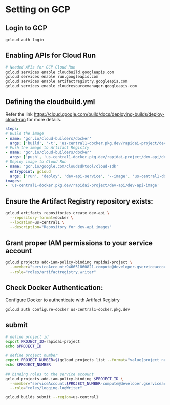 # Setting on GCP
## Login to GCP
```sh
gcloud auth login
```

## Enabling APIs for Cloud Run

```sh
# Needed APIs for GCP Cloud Run
gcloud services enable cloudbuild.googleapis.com
gcloud services enable run.googleapis.com
gcloud services enable artifactregistry.googleapis.com
gcloud services enable cloudresourcemanager.googleapis.com
```

## Defining the cloudbuild.yml
Refer the link https://cloud.google.com/build/docs/deploying-builds/deploy-cloud-run for more details.
```yml
steps:
# Build the image
- name: 'gcr.io/cloud-builders/docker'
  args: ['build', '-t', 'us-central1-docker.pkg.dev/rapidai-project/dev-api/dev-api-image', '.']
# Push the image to Artifact Registry
- name: 'gcr.io/cloud-builders/docker'
  args: ['push', 'us-central1-docker.pkg.dev/rapidai-project/dev-api/dev-api-image']
# Deploy image to Cloud Run
- name: 'gcr.io/google.com/cloudsdktool/cloud-sdk'
  entrypoint: gcloud
  args: ['run', 'deploy', 'dev-api-service', '--image', 'us-central1-docker.pkg.dev/rapidai-project/dev-api/dev-api-image', '--region', 'us-central1']
images:
- 'us-central1-docker.pkg.dev/rapidai-project/dev-api/dev-api-image'
```

## Ensure the Artifact Registry repository exists:
```sh
gcloud artifacts repositories create dev-api \
  --repository-format=docker \
  --location=us-central1 \
  --description="Repository for dev-api images"
```
## Grant proper IAM permissions to your service account
```sh
gcloud projects add-iam-policy-binding rapidai-project \
  --member="serviceAccount:946651860821-compute@developer.gserviceaccount.com" \
  --role="roles/artifactregistry.writer"
```

## Check Docker Authentication:
Configure Docker to authenticate with Artifact Registry

```sh
gcloud auth configure-docker us-central1-docker.pkg.dev
```

## submit
```sh
# define project id
export PROJECT_ID=rapidai-project
echo $PROJECT_ID

# define project number
export PROJECT_NUMBER=$(gcloud projects list --format="value(project_number)" --filter="projectId=$PROJECT_ID")
echo $PROJECT_NUMBER

## binding roles to the service account
gcloud projects add-iam-policy-binding $PROJECT_ID \
  --member="serviceAccount:$PROJECT_NUMBER-compute@developer.gserviceaccount.com" \
  --role="roles/logging.logWriter"

```

```sh
gcloud builds submit --region=us-central1
```